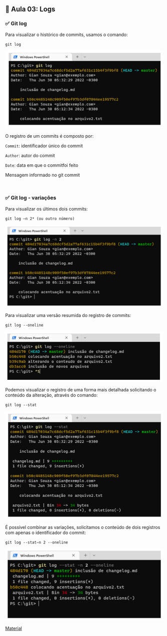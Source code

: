 ## 📝 Aula 03: Logs

### ✅ Git log

Para visualizar o histórico de commits, usamos o comando:

```
git log
```

<img src="./img/img-01.jpg">

<br>

O registro de um commits é composto por:

`Commit`: identificador único do commit

`Author`: autor do commit

`Date`: data em que o commitfoi feito

Mensagem informado no git commit

<br>

### ✅ Git log - variações

Para visualizar os últimos dois commits:

```
git log –n 2* (ou outro número)
```

<img src="./img/img-02.jpg">

<br>

Para visualizar uma versão resumida do registro de commits:

```
git log --oneline
```

<img src="./img/img-03.jpg">

<br>

Podemos visualizar o registro de uma forma mais detalhada solicitando o conteúdo da alteração, através do comando:

```
git log --stat
```

<img src="./img/img-04.jpg">

<br>

É possível combinar as variações, solicitamos o conteúdo de dois registros com apenas o identificador do commit:

```
git log --stat–n 2 --oneline
```

<img src="./img/img-05.jpg">

[Material](<./Liste%20alterações%20(Logs).pdf>)
